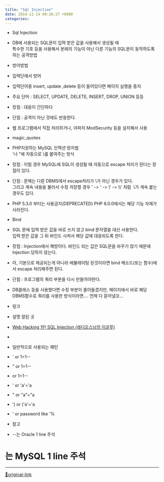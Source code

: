 ```yaml
---
title: "Sql Injection"
date: 2014-11-14 09:26:27 +0900
categories: 
---
```

  

- Sql Injection
- DB에 사용되는 SQL문이 입력 받은 값을 사용해서 생성될 때  
특수한 기호 등을 사용해서 본래의 기능이 아닌 다른 기능의 SQL문이 동작하도록 하는 공격방법
- 방어방법
- 입력단에서 방어
- 입력단어중 insert, update ,delete 등이 들어있다면 페이지 실행을 중지
- 주요 단어 : SELECT, UPDATE, DELETE, INSERT, DROP, UNION 등등

- 장점 : 대응이 간단하다
- 단점 : 공격이 아닌 것에도 반응한다.
- 웹 프로그램에서 직접 처리하거나, 아파치 ModSecurity 등을 설치해서 사용

- magic_quotes
- PHP지원하는 MySQL 인젝션 방지법  
'나 "에 자동으로 \를 붙여주는 방식
- 장점 : 이럴 경우 MySQL에 SQL이 생성될 때 자동으로 escape 처리가 된다는 장점이 있다.
- 단점 : 문제는 다른 DBMS에서 escape처리가 \가 아닌 경우가 있다.  
그리고 계속 내용을 불러서 수정 저장할 경우 ' -&gt; \' -&gt; \\' -&gt; \\\\' 처럼  \가 계속 붙는 경우도 있다.
- PHP 5.3.0 부터는 사용금지(DEPRECATED) PHP 6.0.0에서는 해당 기능 자체가 사라진다.

- Bind
- SQL 문에 입력 받은 값을 바로 쓰지 않고 bind 문자열을 대신 사용한다.  
입력 받은 값을 그 뒤 바인드 시켜서 해당 값에 대응되도록 한다.
- 장점 : Injection에서 해방이다. 바인드 되는 값은 SQL문을 바꾸기 않기 때문에 Injection 당하지 않는다.
- 아, 기본으로 제공되는게 아니라 에뮬레이팅 된것이라면 bind 메소드(또는 함수)에서 escape 처리해주면 된다.

- 단점 : 프로그램의 쿼리 부분을 다시 만들어야한다.
- DB클래스 등을 사용했다면 수정 부분이 줄어들겠지만, 페이지에서 바로 해당 DBMS함수로 쿼리를 사용한 방식이라면.... 언제 다 뜯어낼꼬...




- 링크
- 설명 잘된 곳
- [Web Hacking 1탄 SQL Injection (레디오스님의 이글루)](http://laydios.egloos.com/viewer/2089967 "Web Hacking 1탄 SQL Injection (레디오스님의 이글루)")
- 
- 일반적으로 사용되는 패턴
- ' or 1=1--
- " or 1=1--
- or 1=1--
- ' or 'a'='a
- " or "a"="a
- ') or ('a'='a
- ' or password like '%
- 참고
- --는 Oracle 1 line 주석  
# 는 MySQL 1 line 주석 









***
[🔗original-link](http://www.mins01.com/mh/tech/read/908)